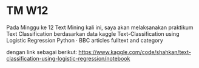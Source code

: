 # TM W12
Pada Minggu ke 12 Text Mining kali ini, saya akan melaksanakan praktikum Text Classification berdasarkan data kaggle Text-Classification using Logistic Regression Python · BBC articles fulltext and category

dengan link sebagai berikut:
https://www.kaggle.com/code/shahkan/text-classification-using-logistic-regression/notebook